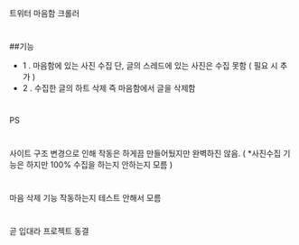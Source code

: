 트위터 마음함 크롤러
#
##기능
- 1 . 마음함에 있는 사진 수집 단, 글의 스레드에 있는 사진은 수집 못함 ( 필요 시 추가 )
- 2 . 수집한 글의 하트 삭제 즉 마음함에서 글을 삭제함
#
PS
#
사이트 구조 변경으로 인해 작동은 하게끔 만들어뒀지만 완벽하진 않음. ( *사진수집 기능은 하지만 100% 수집을 하는지 안하는지 모름 )
#
마음 삭제 기능 작동하는지 테스트 안해서 모름
#
곧 입대라 프로젝트 동결
